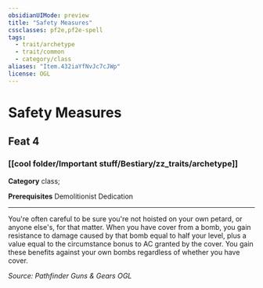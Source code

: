 ```yaml
---
obsidianUIMode: preview
title: "Safety Measures"
cssclasses: pf2e,pf2e-spell
tags:
  - trait/archetype
  - trait/common
  - category/class
aliases: "Item.432iaYfNvJc7cJWp"
license: OGL
---
```

# Safety Measures
## Feat 4
### [[cool folder/Important stuff/Bestiary/zz_traits/archetype]]

**Category** class; 



**Prerequisites** Demolitionist Dedication
* * *
You're often careful to be sure you're not hoisted on your own petard, or anyone else's, for that matter. When you have cover from a bomb, you gain resistance to damage caused by that bomb equal to half your level, plus a value equal to the circumstance bonus to AC granted by the cover. You gain these benefits against your own bombs regardless of whether you have cover.

*Source: Pathfinder Guns & Gears*
*OGL*